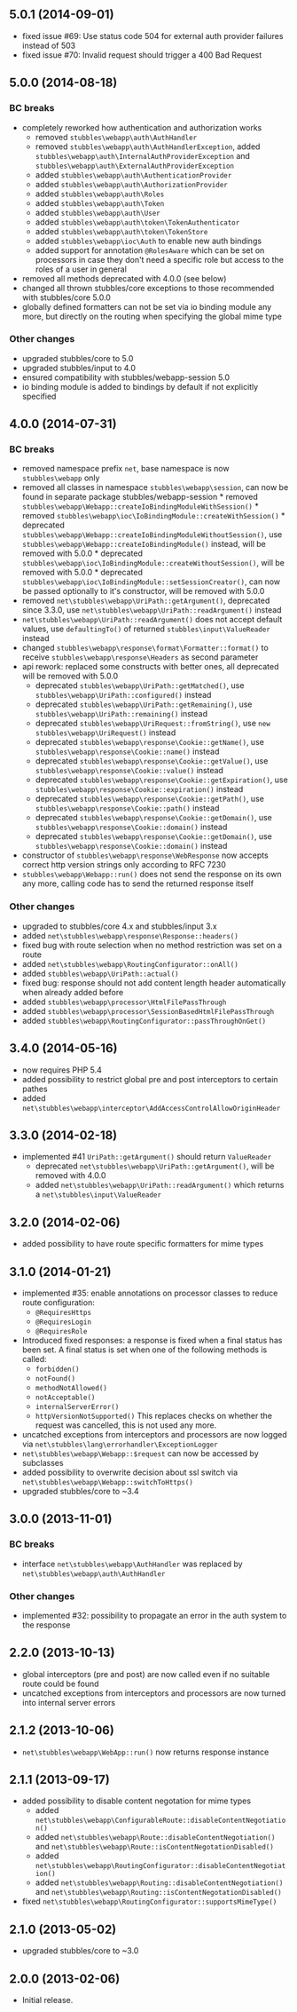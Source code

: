 5.0.1 (2014-09-01)
------------------

  * fixed issue #69: Use status code 504 for external auth provider failures instead of 503
  * fixed issue #70: Invalid request should trigger a 400 Bad Request


5.0.0 (2014-08-18)
------------------

### BC breaks

   * completely reworked how authentication and authorization works
     * removed `stubbles\webapp\auth\AuthHandler`
     * removed `stubbles\webapp\auth\AuthHandlerException`, added `stubbles\webapp\auth\InternalAuthProviderException` and `stubbles\webapp\auth\ExternalAuthProviderException`
     * added `stubbles\webapp\auth\AuthenticationProvider`
     * added `stubbles\webapp\auth\AuthorizationProvider`
     * added `stubbles\webapp\auth\Roles`
     * added `stubbles\webapp\auth\Token`
     * added `stubbles\webapp\auth\User`
     * added `stubbles\webapp\auth\token\TokenAuthenticator`
     * added `stubbles\webapp\auth\token\TokenStore`
     * added `stubbles\webapp\ioc\Auth` to enable new auth bindings
     * added support for annotation `@RolesAware` which can be set on processors in case they don't need a specific role but access to the roles of a user in general
   * removed all methods deprecated with 4.0.0 (see below)
   * changed all thrown stubbles/core exceptions to those recommended with stubbles/core 5.0.0
   * globally defined formatters can not be set via io binding module any more, but directly on the routing when specifying the global mime type

### Other changes

   * upgraded stubbles/core to 5.0
   * upgraded stubbles/input to 4.0
   * ensured compatibility with stubbles/webapp-session 5.0
   * io binding module is added to bindings by default if not explicitly specified


4.0.0 (2014-07-31)
------------------

### BC breaks

   * removed namespace prefix `net`, base namespace is now `stubbles\webapp` only
   * removed all classes in namespace `stubbles\webapp\session`, can now be found in separate package stubbles/webapp-session
    * removed `stubbles\webapp\Webapp::createIoBindingModuleWithSession()`
    * removed `stubbles\webapp\ioc\IoBindingModule::createWithSession()`
    * deprecated `stubbles\webapp\Webapp::createIoBindingModuleWithoutSession()`, use `stubbles\webapp\Webapp::createIoBindingModule()` instead, will be removed with 5.0.0
    * deprecated `stubbles\webapp\ioc\IoBindingModule::createWithoutSession()`, will be removed with 5.0.0
    * deprecated `stubbles\webapp\ioc\IoBindingModule::setSessionCreator()`, can now be passed optionally to it's constructor, will be removed with 5.0.0
   * removed `net\stubbles\webapp\UriPath::getArgument()`, deprecated since 3.3.0, use `net\stubbles\webapp\UriPath::readArgument()` instead
   * `net\stubbles\webapp\UriPath::readArgument()` does not accept default values, use `defaultingTo()` of returned `stubbles\input\ValueReader` instead
   * changed `stubbles\webapp\response\format\Formatter::format()` to receive `stubbles\webapp\response\Headers` as second parameter
   * api rework: replaced some constructs with better ones, all deprecated will be removed with 5.0.0
     * deprecated `stubbles\webapp\UriPath::getMatched()`, use `stubbles\webapp\UriPath::configured()` instead
     * deprecated `stubbles\webapp\UriPath::getRemaining()`, use `stubbles\webapp\UriPath::remaining()` instead
     * deprecated `stubbles\webapp\UriRequest::fromString()`, use `new stubbles\webapp\UriRequest()` instead
     * deprecated `stubbles\webapp\response\Cookie::getName()`, use `stubbles\webapp\response\Cookie::name()` instead
     * deprecated `stubbles\webapp\response\Cookie::getValue()`, use `stubbles\webapp\response\Cookie::value()` instead
     * deprecated `stubbles\webapp\response\Cookie::getExpiration()`, use `stubbles\webapp\response\Cookie::expiration()` instead
     * deprecated `stubbles\webapp\response\Cookie::getPath()`, use `stubbles\webapp\response\Cookie::path()` instead
     * deprecated `stubbles\webapp\response\Cookie::getDomain()`, use `stubbles\webapp\response\Cookie::domain()` instead
     * deprecated `stubbles\webapp\response\Cookie::getDomain()`, use `stubbles\webapp\response\Cookie::domain()` instead
   * constructor of `stubbles\webapp\response\WebResponse` now accepts correct http version strings only according to RFC 7230
   * `stubbles\webapp\Webapp::run()` does not send the response on its own any more, calling code has to send the returned response itself

### Other changes

   * upgraded to stubbles/core 4.x and stubbles/input 3.x
   * added `net\stubbles\webapp\response\Response::headers()`
   * fixed bug with route selection when no method restriction was set on a route
   * added `net\stubbles\webapp\RoutingConfigurator::onAll()`
   * added `stubbles\webapp\UriPath::actual()`
   * fixed bug: response should not add content length header automatically when already added before
   * added `stubbles\webapp\processor\HtmlFilePassThrough`
   * added `stubbles\webapp\processor\SessionBasedHtmlFilePassThrough`
   * added `stubbles\webapp\RoutingConfigurator::passThroughOnGet()`


3.4.0 (2014-05-16)
------------------

   * now requires PHP 5.4
   * added possibility to restrict global pre and post interceptors to certain pathes
   * added `net\stubbles\webapp\interceptor\AddAccessControlAllowOriginHeader`


3.3.0 (2014-02-18)
------------------

   * implemented #41 `UriPath::getArgument()` should return `ValueReader`
      * deprecated `net\stubbles\webapp\UriPath::getArgument()`, will be removed with 4.0.0
      * added `net\stubbles\webapp\UriPath::readArgument()` which returns a `net\stubbles\input\ValueReader`


3.2.0 (2014-02-06)
------------------

   * added possibility to have route specific formatters for mime types


3.1.0 (2014-01-21)
------------------

   * implemented #35: enable annotations on processor classes to reduce route configuration:
      * `@RequiresHttps`
      * `@RequiresLogin`
      * `@RequiresRole`
   * Introduced fixed responses: a response is fixed when a final status has been set. A final status is set when one of the following methods is called:
      * `forbidden()`
      * `notFound()`
      * `methodNotAllowed()`
      * `notAcceptable()`
      * `internalServerError()`
      * `httpVersionNotSupported()`
     This replaces checks on whether the request was cancelled, this is not used any more.
   * uncatched exceptions from interceptors and processors are now logged via `net\stubbles\lang\errorhandler\ExceptionLogger`
   * `net\stubbles\webapp\Webapp::$request` can now be accessed by subclasses
   * added possibility to overwrite decision about ssl switch via `net\stubbles\webapp\Webapp::switchToHttps()`
   * upgraded stubbles/core to ~3.4


3.0.0 (2013-11-01)
------------------

### BC breaks

   * interface `net\stubbles\webapp\AuthHandler` was replaced by `net\stubbles\webapp\auth\AuthHandler`

### Other changes

   * implemented #32: possibility to propagate an error in the auth system to the response


2.2.0 (2013-10-13)
------------------

   * global interceptors (pre and post) are now called even if no suitable route could be found
   * uncatched exceptions from interceptors and processors are now turned into internal server errors


2.1.2 (2013-10-06)
------------------

   * `net\stubbles\webapp\WebApp::run()` now returns response instance


2.1.1 (2013-09-17)
------------------

   * added possibility to disable content negotation for mime types
      * added `net\stubbles\webapp\ConfigurableRoute::disableContentNegotiation()`
      * added `net\stubbles\webapp\Route::disableContentNegotiation()` and `net\stubbles\webapp\Route::isContentNegotationDisabled()`
      * added `net\stubbles\webapp\RoutingConfigurator::disableContentNegotiation()`
      * added `net\stubbles\webapp\Routing::disableContentNegotiation()` and `net\stubbles\webapp\Routing::isContentNegotationDisabled()`
   * fixed `net\stubbles\webapp\RoutingConfigurator::supportsMimeType()`


2.1.0 (2013-05-02)
------------------

   * upgraded stubbles/core to ~3.0


2.0.0 (2013-02-06)
------------------

   * Initial release.
